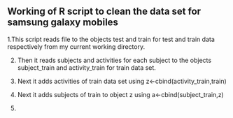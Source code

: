 ## Working of R script to clean the data set for samsung galaxy mobiles

1.This script reads file to the objects test and train for test and train data respectively from my current working directory.

2. Then it reads subjects and activities for each subject to the objects subject_train and activity_train for train data set.

3. Next it adds activities of train data set using z<-cbind(activity_train,train) 

4. Next it adds subjects of train to object z using a<-cbind(subject_train,z)

5.
